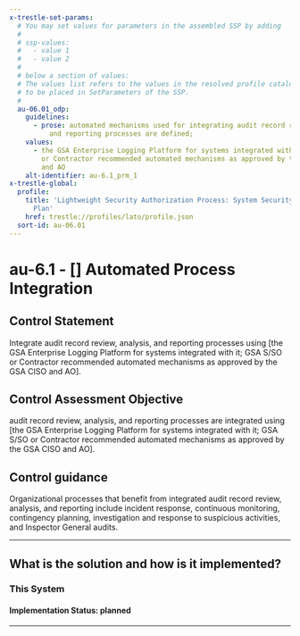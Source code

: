 ```yaml
---
x-trestle-set-params:
  # You may set values for parameters in the assembled SSP by adding
  #
  # ssp-values:
  #   - value 1
  #   - value 2
  #
  # below a section of values:
  # The values list refers to the values in the resolved profile catalog, and the ssp-values represent new values
  # to be placed in SetParameters of the SSP.
  #
  au-06.01_odp:
    guidelines:
      - prose: automated mechanisms used for integrating audit record review, analysis,
          and reporting processes are defined;
    values:
      - the GSA Enterprise Logging Platform for systems integrated with it; GSA S/SO
        or Contractor recommended automated mechanisms as approved by the GSA CISO
        and AO
    alt-identifier: au-6.1_prm_1
x-trestle-global:
  profile:
    title: 'Lightweight Security Authorization Process: System Security and Privacy
      Plan'
    href: trestle://profiles/lato/profile.json
  sort-id: au-06.01
---
```


# au-6.1 - \[\] Automated Process Integration

## Control Statement

Integrate audit record review, analysis, and reporting processes using [the GSA Enterprise Logging Platform for systems integrated with it; GSA S/SO or Contractor recommended automated mechanisms as approved by the GSA CISO and AO].

## Control Assessment Objective

audit record review, analysis, and reporting processes are integrated using [the GSA Enterprise Logging Platform for systems integrated with it; GSA S/SO or Contractor recommended automated mechanisms as approved by the GSA CISO and AO].

## Control guidance

Organizational processes that benefit from integrated audit record review, analysis, and reporting include incident response, continuous monitoring, contingency planning, investigation and response to suspicious activities, and Inspector General audits.

______________________________________________________________________

## What is the solution and how is it implemented?

<!-- For implementation status enter one of: implemented, partial, planned, alternative, not-applicable -->

<!-- Note that the list of rules under ### Rules: is read-only and changes will not be captured after assembly to JSON -->

### This System

<!-- Add implementation prose for the main This System component for control: au-6.1 -->

#### Implementation Status: planned

______________________________________________________________________
